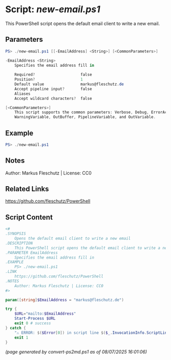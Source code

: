 Script: *new-email.ps1*
========================

This PowerShell script opens the default email client to write a new email.

Parameters
----------
```powershell
PS> ./new-email.ps1 [[-EmailAddress] <String>] [<CommonParameters>]

-EmailAddress <String>
    Specifies the email address fill in
    
    Required?                    false
    Position?                    1
    Default value                markus@fleschutz.de
    Accept pipeline input?       false
    Aliases                      
    Accept wildcard characters?  false

[<CommonParameters>]
    This script supports the common parameters: Verbose, Debug, ErrorAction, ErrorVariable, WarningAction, 
    WarningVariable, OutBuffer, PipelineVariable, and OutVariable.
```

Example
-------
```powershell
PS> ./new-email.ps1

```

Notes
-----
Author: Markus Fleschutz | License: CC0

Related Links
-------------
https://github.com/fleschutz/PowerShell

Script Content
--------------
```powershell
<#
.SYNOPSIS
	Opens the default email client to write a new email
.DESCRIPTION
	This PowerShell script opens the default email client to write a new email.
.PARAMETER EmailAddress
	Specifies the email address fill in
.EXAMPLE
	PS> ./new-email.ps1
.LINK
	https://github.com/fleschutz/PowerShell
.NOTES
	Author: Markus Fleschutz | License: CC0
#>

param([string]$EmailAddress = "markus@fleschutz.de")

try {
	$URL="mailto:$EmailAddress"
	Start-Process $URL
	exit 0 # success
} catch {
	"⚠️ ERROR: $($Error[0]) in script line $($_.InvocationInfo.ScriptLineNumber)."
	exit 1
}
```

*(page generated by convert-ps2md.ps1 as of 08/07/2025 16:01:06)*
